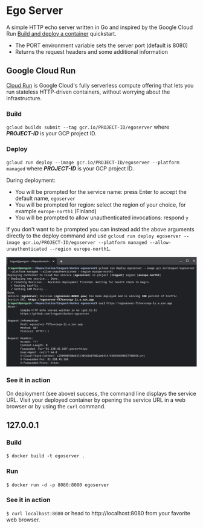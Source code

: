 # Ego Server

A simple HTTP echo server written in Go and inspired by the Google Cloud Run [Build and deploy a container](https://cloud.google.com/run/docs/quickstarts/build-and-deploy) quickstart.

* The PORT environment variable sets the server port (default is 8080)
* Returns the request headers and some additional information

## Google Cloud Run

[Cloud Run](https://cloud.google.com/run/) is Google Cloud's fully serverless compute offering that lets you run stateless HTTP-driven containers, without worrying about the infrastructure.

### Build

`gcloud builds submit --tag gcr.io/PROJECT-ID/egoserver` where **_PROJECT-ID_** is your GCP project ID.

### Deploy

`gcloud run deploy --image gcr.io/PROJECT-ID/egoserver --platform managed` where **_PROJECT-ID_** is your GCP project ID.

During deployment:
- You will be prompted for the service name: press Enter to accept the default name, `egoserver`
- You will be prompted for region: select the region of your choice, for example `europe-north1` (Finland)
- You will be prompted to allow unauthenticated invocations: respond `y`

If you don't want to be prompted you can instead add the above arguments directly to the deploy command and use `gcloud run deploy egoserver --image gcr.io/PROJECT-ID/egoserver --platform managed --allow-unauthenticated --region europe-north1`.

![Google Cloud Run](https://raw.githubusercontent.com/lroguet/docker-egoserver/master/docs/egoserver-google-cloud-run.png)

### See it in action

On deployment (see above) success, the command line displays the service URL. Visit your deployed container by opening the service URL in a web browser or by using the `curl` command.

## 127.0.0.1

### Build
`$ docker build -t egoserver .`

### Run
`$ docker run -d -p 8080:8080 egoserver`

### See it in action
`$ curl localhost:8080` or head to http://localhost:8080 from your favorite web browser.